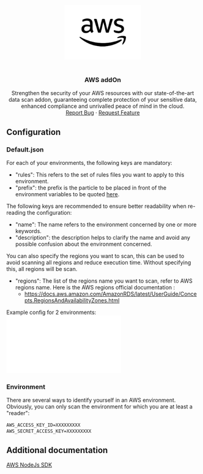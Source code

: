 <div align="center">
    <a href="https://www.kexa.io/addOn/aws">
        <img src="../../images/aws-logo.png" alt="Logo" width="200">
    </a>

# <h3 align="center">AWS addOn</h3>

  <p align="center">
    Strengthen the security of your AWS resources with our state-of-the-art data scan addon, guaranteeing complete protection of your sensitive data, enhanced compliance and unrivalled peace of mind in the cloud.
    <br />
    <a href="https://github.com/4urcloud/Kexa/issues">Report Bug</a>
    ·
    <a href="https://github.com/4urcloud/Kexa/issues">Request Feature</a>
  </p>
</div>

## Configuration

### Default.json

For each of your environments, the following keys are mandatory:

- "rules": This refers to the set of rules files you want to apply to this environment.
- "prefix": the prefix is the particle to be placed in front of the environment variables to be quoted [here](#environment).

The following keys are recommended to ensure better readability when re-reading the configuration:

- "name": The name refers to the environment concerned by one or more keywords.
- "description": the description helps to clarify the name and avoid any possible confusion about the environment concerned.

You can also specify the regions you want to scan, this can be used to avoid scanning all regions and reduce execution time.
Without specifying this, all regions will be scan.

- "regions": The list of the regions name you want to scan, refer to AWS regions name.
    Here is the AWS regions official documentation :
  - <https://docs.aws.amazon.com/AmazonRDS/latest/UserGuide/Concepts.RegionsAndAvailabilityZones.html>

Example config for 2 environments:
![example config for aws](../../config/demo/aws.default.json)

### Environment

There are several ways to identify yourself in an AWS environment. Obviously, you can only scan the environment for which you are at least a "reader":

```shell
AWS_ACCESS_KEY_ID=XXXXXXXXX  
AWS_SECRET_ACCESS_KEY=XXXXXXXXX
```

## Additional documentation

[AWS NodeJs SDK](https://docs.aws.amazon.com/sdk-for-javascript/v3/developer-guide/getting-started-nodejs.html)
